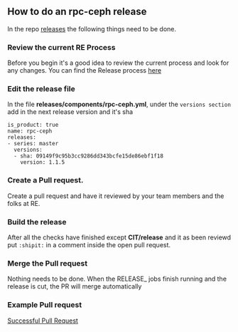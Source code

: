 

## How to do an rpc-ceph release

In the repo [releases](https://github.com/rcbops/releases) the following things need to be done.   

### Review the current RE Process
Before you begin it's a good idea to review the current process and look for any changes. You can find the Release process [here](https://rpc-openstack.atlassian.net/wiki/spaces/RE/pages/19005457/RE+for+Projects#REforProjects-Release)


### Edit the release file 
In the file **releases/components/rpc-ceph.yml**, under the `versions section` add in the next release version and it's sha

```
is_product: true
name: rpc-ceph
releases:
- series: master
  versions:
  - sha: 09149f9c95b3cc9286dd343bcfe15de86ebf1f18
    version: 1.1.5
```

### Create a Pull request.  
Create a pull request and have it reviewed by your team members and the folks at RE.


### Build the release
After all the checks have finished except **CIT/release** and it as been reviewd put `:shipit:` in a comment inside the open pull request.


### Merge the Pull request
Nothing needs to be done. When the RELEASE_ jobs finish running and the release is cut, the PR will merge automatically


### Example Pull request
[Successful Pull Request](https://github.com/rcbops/releases/pull/26)

